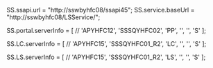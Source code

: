 SS.ssapi.url = "http://sswbyhfc08/ssapi45";
SS.service.baseUrl = "http://sswbyhfc08/LSService/";

SS.portal.serverInfo = [
    // 'APYHFC12',
    'SSSQYHFC02',
    'PP',
    '',
    '',
    'S'
];

SS.LC.serverInfo = [
    // 'APYHFC15',
    'SSSQYHFC01_R2',
    'LC',
    '',
    '',
    'S'
];

SS.LS.serverInfo = [
    // 'APYHFC15',
    'SSSQYHFC01_R2',
    'LS',
    '',
    '',
    'S'
];